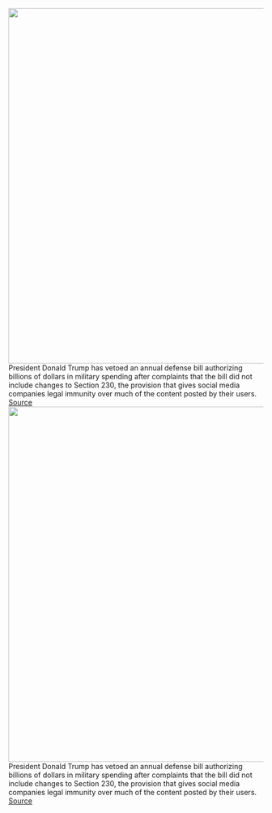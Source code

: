 <img src='https://cdn.vox-cdn.com/thumbor/cvImYtvxwiIDSTW3eRe1g9Kldfo=/0x0:4881x3254/1200x800/filters:focal(2051x1237:2831x2017)/cdn.vox-cdn.com/uploads/chorus_image/image/68574463/1222297791.0.jpg' width='700px' /><br/>
President Donald Trump has vetoed an annual defense bill authorizing billions of dollars in military spending after complaints that the bill did not include changes to Section 230, the provision that gives social media companies legal immunity over much of the content posted by their users.
<a href='https://www.theverge.com/2020/12/23/22197796/trump-ndaa-veto-section-230-defense-bill-facebook-twitter'> Source <a/><img src='https://cdn.vox-cdn.com/thumbor/cvImYtvxwiIDSTW3eRe1g9Kldfo=/0x0:4881x3254/1200x800/filters:focal(2051x1237:2831x2017)/cdn.vox-cdn.com/uploads/chorus_image/image/68574463/1222297791.0.jpg' width='700px' /><br/>
President Donald Trump has vetoed an annual defense bill authorizing billions of dollars in military spending after complaints that the bill did not include changes to Section 230, the provision that gives social media companies legal immunity over much of the content posted by their users.
<a href='https://www.theverge.com/2020/12/23/22197796/trump-ndaa-veto-section-230-defense-bill-facebook-twitter'> Source <a/>